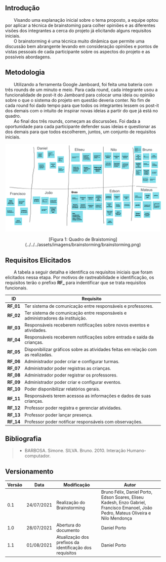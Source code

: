 ## Introdução
&emsp;&emsp;Visando uma explanação inicial sobre o tema proposto, a equipe optou por aplicar a técnica de brainstoming para colher opiniões e as diferentes visões dos integrantes a cerca do projeto já elicitando alguns requisitos iniciais.<br>
&emsp;&emsp;O brainstorming é uma técnica muito dinâmica que permite uma discussão bem abrangente levando em consideração opiniões e pontos de vistas pessoais de cada participante sobre os aspectos do projeto e as possíveis abordagens.

## Metodologia
&emsp;&emsp;Utilizando a ferramenta Google Jamboard, foi feita uma bateria com três rounds de um minuto e meio. Para cada round, cada integrante usou a funcionalidade de post-it do Jamboard para colocar uma ideia ou opinião sobre o que o sistema do projeto em questão deveria conter. No fim de cada round foi dado tempo para que todos os integrantes lessem os post-it dos demais com o intuito de inspirar novas ideias a partir do que já está no quadro.<br>
&emsp;&emsp;Ao final dos três rounds, começam as discurssões. Foi dada a oportunidade para cada participante defender suas ideias e questionar as dos demais para que todos escolherem, juntos, um conjunto de requisitos iniciais.

![Brainstorming](../../../assets/imagens/brainstorming/brainstorming.png)
<center>[Figura 1: Quadro de Braistoming](../../../assets/imagens/brainstorming/brainstorming.png)</center>

## Requisitos Elicitados
&emsp;&emsp;A tabela a seguir detalha e identifica os requisitos iniciais que foram elicitados nessa etapa. Por motivos de rastreabilidade e identificação, os requisitos terão o prefixo **RF_** para indentificar que se trata requisitos funcionais.

|ID|Requisito|
|:-:|--|
|**RF_01**| Ter sistema de comunicação entre responsáveis e professores.|
|**RF_02**| Ter sistema de comunicação entre responsáveis e administradores da instituição.|
|**RF_03**| Responsáveis receberem notificações sobre novos eventos e atividades.|
|**RF_04**| Responsáveis receberem notificações sobre entrada e saída da crianças.|
|**RF_05**| Disponibilizar gráficos sobre as atividades feitas em relação com as realizadas.|
|**RF_06**| Administrador poder criar e configurar turmas.|
|**RF_07**| Administrador poder registras as crianças.|
|**RF_08**| Administrador poder registrar os professores.|
|**RF_09**| Administrador poder criar e configurar eventos.|
|**RF_10**| Poder disponibilizar relatórios gerais.|
|**RF_11**| Responsáveis terem acessoa as informações e dados de suas crianças.|
|**RF_12**| Professor poder registra e gerenciar atividades.|
|**RF_13**| Professor poder lançar presença.|
|**RF_14**| Professor poder notificar responsáveis com observações.|

## Bibliografia

> - BARBOSA. Simone. SILVA. Bruno. 2010. Interação Humano-computador.

## Versionamento
| Versão | Data | Modificação | Autor |
|--|--|--|--|
|0.1|24/07/2021| Realização do Brainstorming | Bruno Félix, Daniel Porto, Edson Soares, Eliseu Kadesh, Enzo Gabriel, Francisco Emanoel, João Pedro, Mateus Oliveira e Nilo Mendonça|
|1.0|28/07/2021| Abertura do documento | Daniel Porto |
|1.1|01/08/2021| Atualização dos prefixos da identificação dos requisitos | Daniel Porto |